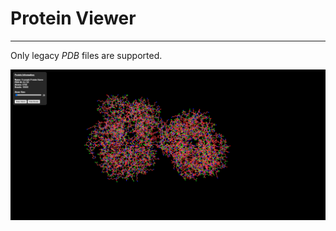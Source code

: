 # Protein Viewer

---

Only legacy *PDB* files are supported.

<p align="center">
  <img src="data/Example1.PNG" alt="Example 1 - 6lcw" width="800"/>
</p>
